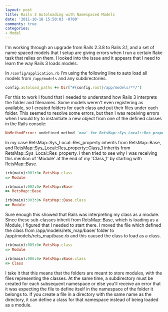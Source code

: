 ```yaml
---
layout: post
title: Rails 3 Autoloading with Namespaced Models
date: '2011-10-18 15:50:03 -0700'
comments: true
categories:
- Model
---
```


I'm working through an upgrade from Rails 2.3.8 to Rails 3.1, and a set of
name spaced models that I setup are giving errors when I run a certain Rake
task that relies on them. I looked into the issue and it appears that I need
to learn the way Rails 3 loads models.

In `/config/application.rb` I'm using the following line to auto load all
models from `/app/models` and any subdirectories.

``` ruby
config.autoload_paths += Dir["#{config.root}/app/models/**/"]
```

For this to work I found that I needed to understand how Rails 3 interprets
the folder and filenames. Some models weren't even registering as available,
so I created folders for each class and put their files under each folder.
This seemed to resolve some errors, but then I was receiving errors when I
would try to instantiate a new object from one of the defined classes in the
Rails console:
<!--more-->

```ruby
NoMethodError: undefined method `new' for RetsMap::Sys_Local::Res_property::Class_1:Module
```

In my case RetsMap::Sys_Local::Res_property inherits from RetsMap::Base, and
RetsMap::Sys_Local::Res_property::Class_1 inherits from
RetsMap::Sys_Local::Res_property. I then tried to see why I was receiving this
mention of 'Module' at the end of my 'Class_1' by starting with RetsMap::Base.

```ruby
irb(main):001:0> RetsMap.class
=> Module

irb(main):002:0> RetsMap::Base
=> RetsMap::Base

irb(main):003:0> RetsMap::Base.class
=> Module
```

Sure enough this showed that Rails was interpreting my class as a module.
Since these sub-classes inherit from RetsMap::Base, which is loading as a
Module, I figured that I needed to start there. I moved the file which defined
the class from /app/models/rets_map/base/ folder to
/app/models/rets_map/base.rb and this caused the class to load as a class.

```ruby
irb(main):005:0> RetsMap.class
=> Module

irb(main):006:0> RetsMap::Base.class
=> Class
```

I take it that this means that the folders are meant to store modules, with
the files representing the classes. At the same time, a subdirectory must be
created for each subsequent namespace or else you'll receive an error that it
was expecting the file to define itself in the namespace of the folder it
belongs to. If you create a file in a directory with the same name as the
directory, it can define a class for that namespace instead of being loaded as
a module.
